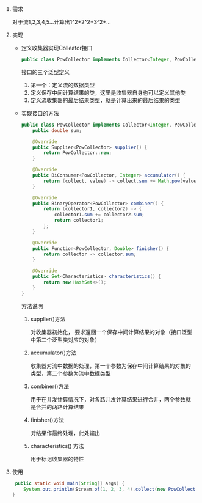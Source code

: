 1. 需求

    对于流1,2,3,4,5...计算出1^2+2^2+3^2+...

2. 实现

    * 定义收集器实现Colleator接口

        ```java
        public class PowCollector implements Collector<Integer, PowCollector, Double> {...}
        ```

        接口的三个泛型定义

        1. 第一个：定义流的数据类型
        2. 定义保存中间计算结果的类，这里是收集器自身也可以定义其他类
        3. 定义流收集器的最后结果类型，就是计算出来的最后结果的类型

    * 实现接口的方法

        ```java
        public class PowCollector implements Collector<Integer, PowCollector, Double> {
            public double sum;

            @Override
            public Supplier<PowCollector> supplier() {
                return PowCollector::new;
            }

            @Override
            public BiConsumer<PowCollector, Integer> accumulator() {
                return (collect, value) -> collect.sum += Math.pow(value.doubleValue(), 2);
            }

            @Override
            public BinaryOperator<PowCollector> combiner() {
                return (collector1, collector2) -> {
                    collector1.sum += collector2.sum;
                    return collector1;
                };
            }

            @Override
            public Function<PowCollector, Double> finisher() {
                return collector -> collector.sum;
            }

            @Override
            public Set<Characteristics> characteristics() {
                return new HashSet<>();
            }
        }
        ```

        方法说明

        1. supplier()方法

            对收集器初始化， 要求返回一个保存中间计算结果的对象（接口泛型中第二个泛型类对应的对象）

        2. accumulator()方法

            收集器对流中数据的处理，第一个参数为保存中间计算结果的对象的类型，第二个参数为流中数据类型

        3. combiner()方法

            用于在并发计算情况下，对各路并发计算结果进行合并，两个参数就是合并的两路计算结果

        4. finisher()方法

            对结果作最终处理，此处输出

        5. characteristics() 方法

            用于标记收集器的特性

3. 使用

    ```java
     public static void main(String[] args) {
        System.out.println(Stream.of(1, 2, 3, 4).collect(new PowCollector()));
    }
    ```